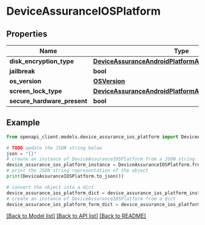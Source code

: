 # DeviceAssuranceIOSPlatform


## Properties

Name | Type | Description | Notes
------------ | ------------- | ------------- | -------------
**disk_encryption_type** | [**DeviceAssuranceAndroidPlatformAllOfDiskEncryptionType**](DeviceAssuranceAndroidPlatformAllOfDiskEncryptionType.md) |  | [optional] 
**jailbreak** | **bool** |  | [optional] 
**os_version** | [**OSVersion**](OSVersion.md) |  | [optional] 
**screen_lock_type** | [**DeviceAssuranceAndroidPlatformAllOfScreenLockType**](DeviceAssuranceAndroidPlatformAllOfScreenLockType.md) |  | [optional] 
**secure_hardware_present** | **bool** |  | [optional] 

## Example

```python
from openapi_client.models.device_assurance_ios_platform import DeviceAssuranceIOSPlatform

# TODO update the JSON string below
json = "{}"
# create an instance of DeviceAssuranceIOSPlatform from a JSON string
device_assurance_ios_platform_instance = DeviceAssuranceIOSPlatform.from_json(json)
# print the JSON string representation of the object
print(DeviceAssuranceIOSPlatform.to_json())

# convert the object into a dict
device_assurance_ios_platform_dict = device_assurance_ios_platform_instance.to_dict()
# create an instance of DeviceAssuranceIOSPlatform from a dict
device_assurance_ios_platform_form_dict = device_assurance_ios_platform.from_dict(device_assurance_ios_platform_dict)
```
[[Back to Model list]](../README.md#documentation-for-models) [[Back to API list]](../README.md#documentation-for-api-endpoints) [[Back to README]](../README.md)


